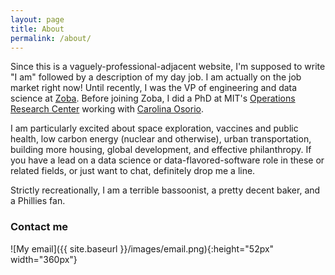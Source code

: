 ```yaml
---
layout: page
title: About
permalink: /about/
---
```


Since this is a vaguely-professional-adjacent website, I'm supposed to write "I am" followed by a description of my day job. I am actually on the job market right now! Until recently, I was the VP of engineering and data science at [Zoba](https://www.zoba.com). Before joining Zoba, I did a PhD at MIT's [Operations Research Center](https://orc.mit.edu) working with [Carolina Osorio](https://cee.mit.edu/people_individual/carolina-osorio/).

I am particularly excited about space exploration, vaccines and public health, low carbon energy (nuclear and otherwise), urban transportation, building more housing, global development, and effective philanthropy. If you have a lead on a data science or data-flavored-software role in these or related fields, or just want to chat, definitely drop me a line.

Strictly recreationally, I am a terrible bassoonist, a pretty decent baker, and a Phillies fan.

### Contact me

![My email]({{ site.baseurl }}/images/email.png){:height="52px" width="360px"}
